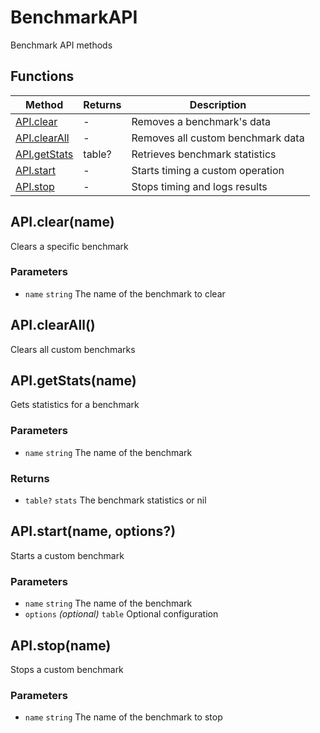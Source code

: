 # BenchmarkAPI
Benchmark API methods

## Functions

|Method|Returns|Description|
|---|---|---|
|[API.clear](#api-clear)|-|Removes a benchmark's data
|[API.clearAll](#api-clearall)|-|Removes all custom benchmark data
|[API.getStats](#api-getstats)|table?|Retrieves benchmark statistics
|[API.start](#api-start)|-|Starts timing a custom operation
|[API.stop](#api-stop)|-|Stops timing and logs results


## API.clear(name)
Clears a specific benchmark

### Parameters
* `name` `string` The name of the benchmark to clear

## API.clearAll()
Clears all custom benchmarks

## API.getStats(name)
Gets statistics for a benchmark

### Parameters
* `name` `string` The name of the benchmark

### Returns
* `table?` `stats` The benchmark statistics or nil

## API.start(name, options?)
Starts a custom benchmark

### Parameters
* `name` `string` The name of the benchmark
* `options` *(optional)* `table` Optional configuration 

## API.stop(name)
Stops a custom benchmark

### Parameters
* `name` `string` The name of the benchmark to stop


